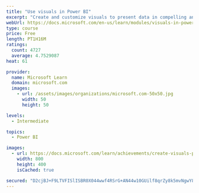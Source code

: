 ```yaml
---
title: "Use visuals in Power BI"
excerpt: "Create and customize visuals to present data in compelling and insightful ways."
webUrl: https://docs.microsoft.com/en-us/learn/modules/visuals-in-power-bi/
type: course
price: Free
length: PT1H16M
ratings:
  count: 4727
  average: 4.7529087
heat: 61

provider:
  name: Microsoft Learn
  domain: microsoft.com
  images:
    - url: /assets/images/organizations/microsoft.com-50x50.jpg
      width: 50
      height: 50

levels:
  - Intermediate

topics:
  - Power BI

images:
  - url: https://docs.microsoft.com/learn/achievements/create-visuals-power-bi-desktop-social.png
    width: 800
    height: 400
    isCached: true

secured: "D2cjBJ+F9LTVFISlISBR0X044wwf4RSrG+AN44w10GUilf8qrZy8k5mvNgwY8twkRrJvlhpwiOfTfPJRnPHAvdrkSdLmfiehMY1g3YipZj1vkE8ihYC1LHLEQBlLBr4geO8g1MnD11t44pfMQ+mx3oeBOpIeJwl+dzBvptBWa914J2w8S6kmSExeVKKEG+aAam2WzMyJK0po0vDy+GI6z5MON68QKxejs0oCroH1i6qJvrqlMVTMA8Y5P+lxpFt8R1q6cZFAQOKrcmSPwv3WugxdP9jCYfnwfIF8RwAsfy3U2aXEbYmyy+2i5Luw2vAg3eG7TtonDlncnqG4rr18xO4PDvkeyMxrThhKuk10m3+aR94At4ygHmQZi8r8Q+NH8LzIg6XCr0Npn11tlJ4CfPmg3kk140YCzVbJd7Q1DFw=;K/bpn5GgE2eRrZRCHWoMHQ=="
---
```


